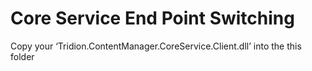 Core Service End Point Switching
===============================

Copy your ‘Tridion.ContentManager.CoreService.Client.dll’ into the this folder